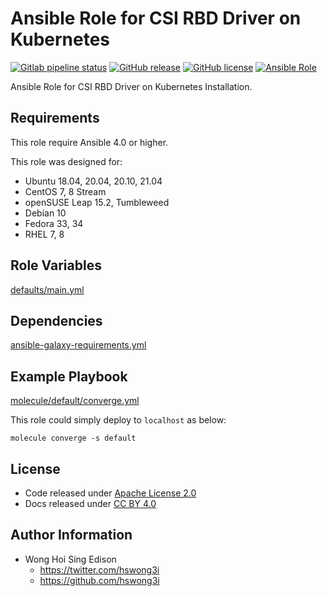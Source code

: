 # Ansible Role for CSI RBD Driver on Kubernetes

[![Gitlab pipeline status](https://img.shields.io/gitlab/pipeline/alvistack/ansible-role-kubernetes_csi_rbd/master)](https://gitlab.com/alvistack/ansible-role-kubernetes_csi_rbd/-/pipelines)
[![GitHub release](https://img.shields.io/github/release/alvistack/ansible-role-kubernetes_csi_rbd.svg)](https://github.com/alvistack/ansible-role-kubernetes_csi_rbd/releases)
[![GitHub license](https://img.shields.io/github/license/alvistack/ansible-role-kubernetes_csi_rbd.svg)](https://github.com/alvistack/ansible-role-kubernetes_csi_rbd/blob/master/LICENSE)
[![Ansible Role](https://img.shields.io/badge/galaxy-alvistack.kubernetes_csi_rbd-blue.svg)](https://galaxy.ansible.com/alvistack/kubernetes_csi_rbd)

Ansible Role for CSI RBD Driver on Kubernetes Installation.

## Requirements

This role require Ansible 4.0 or higher.

This role was designed for:

  - Ubuntu 18.04, 20.04, 20.10, 21.04
  - CentOS 7, 8 Stream
  - openSUSE Leap 15.2, Tumbleweed
  - Debian 10
  - Fedora 33, 34
  - RHEL 7, 8

## Role Variables

[defaults/main.yml](defaults/main.yml)

## Dependencies

[ansible-galaxy-requirements.yml](ansible-galaxy-requirements.yml)

## Example Playbook

[molecule/default/converge.yml](molecule/default/converge.yml)

This role could simply deploy to `localhost` as below:

    molecule converge -s default

## License

  - Code released under [Apache License 2.0](LICENSE)
  - Docs released under [CC BY 4.0](http://creativecommons.org/licenses/by/4.0/)

## Author Information

  - Wong Hoi Sing Edison
      - <https://twitter.com/hswong3i>
      - <https://github.com/hswong3i>
